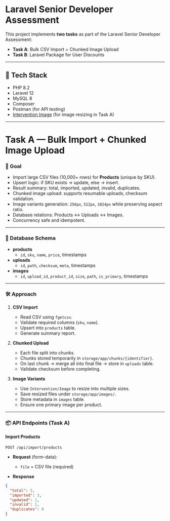 # Laravel Senior Developer Assessment

This project implements **two tasks** as part of the Laravel Senior Developer Assessment:

- **Task A**: Bulk CSV Import + Chunked Image Upload
- **Task B**: Laravel Package for User Discounts

---

## 🚀 Tech Stack

- PHP 8.2
- Laravel 12
- MySQL 8
- Composer
- Postman (for API testing)
- [Intervention Image](https://image.intervention.io/) (for image resizing in Task A)

---

# Task A — Bulk Import + Chunked Image Upload

### 🎯 Goal
- Import large CSV files (10,000+ rows) for **Products** (unique by SKU).
- Upsert logic: if SKU exists → update, else → insert.
- Result summary: total, imported, updated, invalid, duplicates.
- Chunked image upload: supports resumable uploads, checksum validation.
- Image variants generation: `256px`, `512px`, `1024px` while preserving aspect ratio.
- Database relations: Products ↔ Uploads ↔ Images.
- Concurrency safe and idempotent.

---

### 📂 Database Schema

- **products**
  - `id`, `sku`, `name`, `price`, timestamps
- **uploads**
  - `id`, `path`, `checksum`, `meta`, timestamps
- **images**
  - `id`, `upload_id`, `product_id`, `size`, `path`, `is_primary`, timestamps

---

### 🛠 Approach

1. **CSV Import**
   - Read CSV using `fgetcsv`.
   - Validate required columns (`sku`, `name`).
   - Upsert into `products` table.
   - Generate summary report.

2. **Chunked Upload**
   - Each file split into chunks.
   - Chunks stored temporarily in `storage/app/chunks/{identifier}`.
   - On last chunk → merge all into final file → store in `uploads` table.
   - Validate checksum before completing.

3. **Image Variants**
   - Use `Intervention/Image` to resize into multiple sizes.
   - Save resized files under `storage/app/images/`.
   - Store metadata in `images` table.
   - Ensure one primary image per product.

---

### 📦 API Endpoints (Task A)

#### Import Products
`POST /api/import/products`

- **Request** (form-data):
  - `file` = CSV file (required)

- **Response**
```json
{
  "total": 5,
  "imported": 3,
  "updated": 1,
  "invalid": 1,
  "duplicates": 0
}
